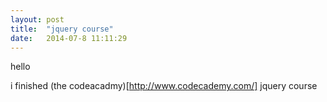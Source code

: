 ```yaml
---
layout: post
title:  "jquery course"
date:   2014-07-8 11:11:29
---
```


hello 

i finished (the codeacadmy)[http://www.codecademy.com/] jquery course
